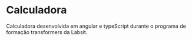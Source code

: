 # Calculadora
Calculadora desenvolvida em angular e typeScript durante o programa de formação transformers da Labsit.
